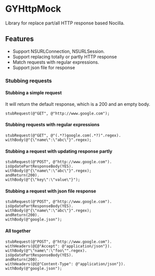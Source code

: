 # GYHttpMock
Library for replace part/all HTTP response based Nocilla.

## Features
* Support NSURLConnection, NSURLSession.
* Support replacing totally or partly HTTP response
* Match requests with regular expressions.
* Support json file for response


### Stubbing requests
#### Stubbing a simple request
It will return the default response, which is a 200 and an empty body.

```objc
stubRequest(@"GET", @"http://www.google.com");
```

#### Stubbing requests with regular expressions
```objc
stubRequest(@"GET", @"(.*?)google.com(.*?)".regex).
withBody(@"{\"name\":\"abc\"}".regex);
```


#### Stubbing a request with updating response partly

```objc
stubRequest(@"POST", @"http://www.google.com").
isUpdatePartResponseBody(YES).
withBody(@"{\"name\":\"abc\"}".regex);
andReturn(200).
withBody(@"{\"key\":\"value\"}");
```

#### Stubbing a request with json file response

```objc
stubRequest(@"POST", @"http://www.google.com").
isUpdatePartResponseBody(YES).
withBody(@"{\"name\":\"abc\"}".regex);
andReturn(200).
withBody(@"google.json");
```

#### All together
```objc
stubRequest(@"POST", @"http://www.google.com").
withHeaders(@{@"Accept": @"application/json"}).
withBody(@"\"name\":\"foo\"".regex).
isUpdatePartResponseBody(YES).
andReturn(200).
withHeaders(@{@"Content-Type": @"application/json"}).
withBody(@"google.json");
```
